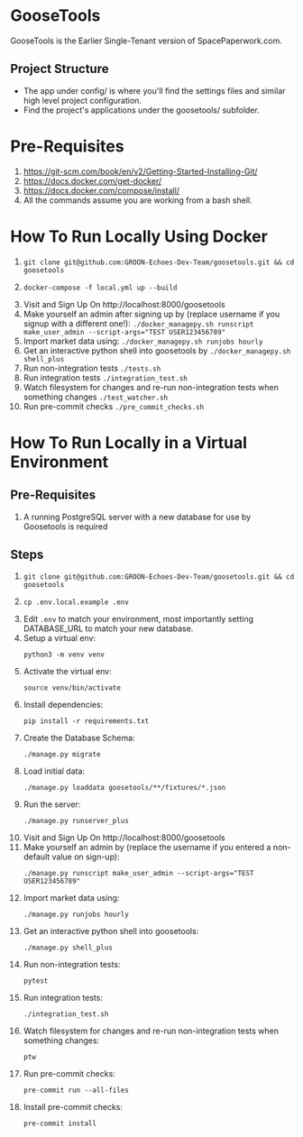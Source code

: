 # GooseTools
GooseTools is the Earlier Single-Tenant version of SpacePaperwork.com. 

## Project Structure
* The app under config/ is where you'll find the settings files and similar high level project configuration.
* Find the project's applications under the goosetools/ subfolder.

# Pre-Requisites
1. https://git-scm.com/book/en/v2/Getting-Started-Installing-Git/
2. https://docs.docker.com/get-docker/
3. https://docs.docker.com/compose/install/
4. All the commands assume you are working from a bash shell.

# How To Run Locally Using Docker
1. ```git clone git@github.com:GROON-Echoes-Dev-Team/goosetools.git && cd goosetools```
2.
    ```
    docker-compose -f local.yml up --build
    ```
3. Visit and Sign Up On http://localhost:8000/goosetools
4. Make yourself an admin after signing up by (replace username if you signup with a different one!): ```./docker_managepy.sh runscript make_user_admin --script-args="TEST USER123456789"```
5. Import market data using: ```./docker_managepy.sh runjobs hourly```
6. Get an interactive python shell into goosetools by ```./docker_managepy.sh shell_plus```
7. Run non-integration tests ```./tests.sh```
8. Run integration tests ```./integration_test.sh```
9. Watch filesystem for changes and re-run non-integration tests when something changes ```./test_watcher.sh```
10. Run pre-commit checks ```./pre_commit_checks.sh```

# How To Run Locally in a Virtual Environment

## Pre-Requisites
1. A running PostgreSQL server with a new database for use by Goosetools is required

## Steps

1. ```git clone git@github.com:GROON-Echoes-Dev-Team/goosetools.git && cd goosetools```
2.
    ```
    cp .env.local.example .env
    ```
3. Edit ```.env``` to match your environment, most importantly setting DATABASE_URL to match your new database.
4. Setup a virtual env:
    ```
    python3 -m venv venv
    ```
5. Activate the virtual env:
    ```
    source venv/bin/activate
    ```
6. Install dependencies:
    ```
    pip install -r requirements.txt
    ```
7. Create the Database Schema:
   ```
   ./manage.py migrate
   ```
8. Load initial data:
   ```
   ./manage.py loaddata goosetools/**/fixtures/*.json
   ```
9. Run the server:
    ```
    ./manage.py runserver_plus
    ```
8. Visit and Sign Up On http://localhost:8000/goosetools
9. Make yourself an admin by (replace the username if you entered a non-default value on sign-up):
    ```
    ./manage.py runscript make_user_admin --script-args="TEST USER123456789"
    ```
10. Import market data using:
    ```
    ./manage.py runjobs hourly
    ```
11. Get an interactive python shell into goosetools:
    ```
    ./manage.py shell_plus
    ```
12. Run non-integration tests:
    ```
    pytest
    ```
13. Run integration tests:
    ```
    ./integration_test.sh
    ```
14. Watch filesystem for changes and re-run non-integration tests when something changes:
    ```
    ptw
    ```
15. Run pre-commit checks:
    ```
    pre-commit run --all-files
    ```
16. Install pre-commit checks:
    ```
    pre-commit install
    ```
